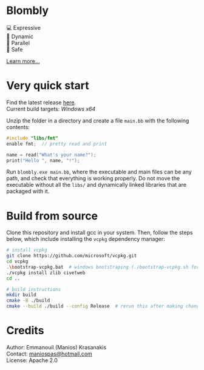 # Blombly 

:computer: Expressive<br/> 
:duck: Dynamic<br/> 
:rocket: Parallel<br/> 
:goggles: Safe<br/> 

[Learn more...](https://maniospas.github.io/Blombly/) 

# Very quick start

Find the latest release [here](https://github.com/maniospas/Blombly/releases/tag/latest).
<br>Current build targets: *Windows x64*

Unzip the folder in a directory and create a file `main.bb` with the following contents:

```cpp
#include "libs/fmt"
enable fmt;  // pretty read and print

name = read("What's your name?");
print("Hello ", name, "!");
```

Run `blombly.exe main.bb`, where the executable and main files can be any path, and check that everything is working properly. 
Do not move the executable without all the `libs/` and dynamically linked libraries that are packaged with it.

# Build from source 

Clone this repository and install gcc in your system. Then, follow the steps below, which include installing the `vcpkg` dependency manager:

```bash
# install vcpkg
git clone https://github.com/microsoft/vcpkg.git
cd vcpkg
.\bootstrap-vcpkg.bat  # windows bootstraping (./bootstrap-vcpkg.sh for linux)
./vcpkg install zlib civetweb
cd ..

# build instructions
mkdir build
cmake -B ./build
cmake --build ./build --config Release  # rerun this after making changes
```

# Credits 

Author: Emmanouil (Manios) Krasanakis<br/> 
Contact: maniospas@hotmail.com<br/> 
License: Apache 2.0
